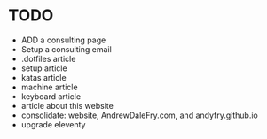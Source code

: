 # TODO
- ADD a consulting page
- Setup a consulting email
- .dotfiles article
- setup article
- katas article
- machine article
- keyboard article
- article about this website
- consolidate: website, AndrewDaleFry.com, and andyfry.github.io
- upgrade eleventy
